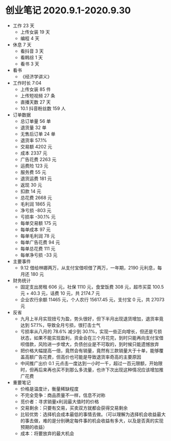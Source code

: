 # 创业笔记 2020.9.1-2020.9.30
  - 工作 23 天
    - 上传女装 19 天
    - 编程 4 天
  - 休息 7 天
    - 看抖音 3 天
    - 看韩综 1 天
    - 看书 3 天
  - 看书
    - 《经济学讲义》
  - 工作时长 7:04
    - 上传女装 85 件
    - 上传短视频 27 条
    - 直播天数 27 天
    - 10.1 抖音粉丝数 159 人
  - 订单数据
    - 总订单量 56 单
    - 退货量 32 单
    - 无售后订单 24 单
    - 退货率 57.1%
    - 交易额 4202 元
    - 成本 2337 元
    - 广告花费 2263 元
    - 运费险 123 元
    - 服务费 55 元
    - 退货运费 181 元
    - 返现 30 元
    - 扣款 14 元
    - 总花费 2668 元
    - 毛利润 1865 元
    - 净亏损 -803 元
    - 亏损率 -30.1% 元
    - 每单交易额 175 元
    - 每单成本 97 元
    - 每单毛利润 78 元
    - 每单广告花费 94 元
    - 每单总花费 111 元
    - 每单净亏损 -33 元
  - 主要事件
    - 9.12 借给林娜两万，从支付宝借呗借了两万，一年期，2190 元利息，每月还 180 元
  - 财务统计
    - 固定支出房租 606 元，社保 1110 元，食堂饭费 308 元，超市买菜 100.5 元 + 40.3 元，话费 10 元，共 2174.7 元
    - 企业农行余额 11465 元，个人农行 15617.45 元，支付宝 0 元，共 27073 元
  - 反省
    - 九月上半月实现扭亏为盈，势头很好，但下半月出现退货增加，退货率竟达到 57.1%，导致全月亏损，很打击士气
    - 亏损率从八月的 78.6% 减少到 30.1%，实现一些正向增长，但还是亏损状态，如果不能实现盈利，资金会在三个月花完，到时只能再向支付宝借呗借款，风险进一步增大，负债创业是不可取的，到时候只能遗憾放弃
    - 把价格大幅提高一倍，竟然会有销量，竟然有三款销量大于十单，能够覆盖高额广告花费，但高价也可能是导致退货率奇高的主要原因
    - 中间推广出价 0.1 元点击一度达到一小时一千，超过一百元限额，开始限时，但再后来再也买不到那么多流量，也许下次出现这种情况应该增加推广花费
  - 重要笔记
    - 价格是温度计，衡量稀缺程度
    - 不完全竞争：商品质量不一样，信息不对称
    - 觅价者：寻求销量x利润最大值时的价格
    - 交易剩余：只要有交易，买卖双方就都会获得交易剩余
    - 比较优势：选择机会成本最低的事情去做。（可以理解为选择机会收益最大的事去做，难的是分别确定每件事的机会收益有多大，以及是否真的实现预期的收益）
    - 成本：将要放弃的最大机会
